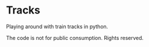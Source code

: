 # Tracks

Playing around with train tracks in python.

The code is not for public consumption. Rights reserved.
